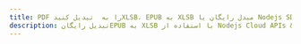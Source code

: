 ---title: PDF را به  تبدیل کنیدXLSB، EPUB به XLSB مبدل رایگان یا Nodejs SDKdescription: تبدیل رایگانEPUB به XLSB با استفاده از Nodejs Cloud APIs & SDK همچنین اسناد PDF را در Cloud ایجاد، ویرایش و رندر کنید.---